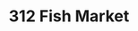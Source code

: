 ---
layout: place
title: "312 Fish Market"
permalink: /illinois/chicago/312-fish-market.html
stateAbbr: IL
stateName: Illinois
cityName: Chicago
seo:
  name: "312 Fish Market"
  type: Restaurant
  links: http://312fishmarket.com/
description: "312 Fish Market serves delicious sushi in Chicago, Illinois. Try fresh Japanese dishes for a great dining experience. Available for takeout, delivery, lunch, and dinner."
place_id: ChIJ38DgqNEtDogRM8KleUXhHCs
photos:
  - name: >-
      places/ChIJ38DgqNEtDogRM8KleUXhHCs/photos/AeeoHcKXipmgeKE1BwDByRcul2hSIEzAYLHWwrmsqGNbnWRabBfUsXl7OQ8uW5-26iH9slnTUznVEooVT-Pwtx0tgPjgW73zATJXdeWugQbUYWZjSu6vItl-W4LuU_5gUkPWuxJABEqbv3usdO-3Hnw2d3JJsHiX8pRZxpYLRXE1m9P1HZC4rZP9PgspyIeCfRqiuTHTUNyvWEuOQhUYC9p7pXxet3PRdMhk8AEXggXXDpSuf7RybJSKXtlDtr4aShuGclxqmIjTYSQ2sVKXBQYx-nhoJdPqPuQ9EKfQoNeaqMnYrkIieY_jdZa-yWets88Q4xlgIJ5IBEnOeUj1Pxx4KctxVXc8rt1X1DVWVSF0l7qhqSt4XEZfaJzqzJXyifDot6gMdqu-ctHbw-XeSz_k2rtKPugjwutqLBRK9xZfU50
    widthPx: 4032
    heightPx: 2268
    authorAttributions:
      - displayName: Eddie Moreno
        uri: https://maps.google.com/maps/contrib/104567089347599835180
        photoUri: >-
          https://lh3.googleusercontent.com/a-/ALV-UjUCNCO728HNDRcF0Xfegdpi2Usr1cUNqyobRuPIlGKLTwBR6DSo=s100-p-k-no-mo
    flagContentUri: >-
      https://www.google.com/local/imagery/report/?cb_client=maps_api_places.places_api&image_key=!1e10!2sCIHM0ogKEICAgID-ouDYEg&hl=en-US
    googleMapsUri: >-
      https://www.google.com/maps/place//data=!3m4!1e2!3m2!1sCIHM0ogKEICAgID-ouDYEg!2e10!4m2!3m1!1s0x880e2dd1a8e0c0df:0x2b1ce14579a5c233
  - name: >-
      places/ChIJ38DgqNEtDogRM8KleUXhHCs/photos/AeeoHcJ-_g9nmJPxP_hHLPH89BSxp0xYkJ6ago2ei_6dJoZHh_6_2Z7_UW0t7i5GRTHkeguGkLRgcsHIvzTQr0BE-jmn2bMYSxo8jv4cQSuq3qlaPTaWn5uIdUpiX_ldrvh3H-UwF9EWRkbTsU1zjCnK8Fa48z_nyTiWUiEVYO4JDy4zNuwTI4yzS4DgoIvUakpaOe0zFHBIgm3pVxKnq65oJWokcXhpUS0PDNMQJj7ZkgycQ31d29VryKumWyYEZzboGZtkbSV8iEX5ZHc3n4a9CIteJCTil4THgg_4swl-w07qVKgchy0VmubzdzwqlfPloRguZYEI5kh8xyUnN_ZWmrUfIpM4snJOIvBGl5jjOWBuda09OAkWhZCcHd-oYn9cTZGaoo1jpkGapaBrfLLvmzLgJ2nCayI_3iNHV7HjVa9UTKcD
    widthPx: 4032
    heightPx: 3024
    authorAttributions:
      - displayName: Bo Li
        uri: https://maps.google.com/maps/contrib/100225321031424320886
        photoUri: >-
          https://lh3.googleusercontent.com/a-/ALV-UjVemnJAmkLs7tR-Ur50DmEAdMVrUCMO1O_coQyE5EjgKH7MCXRU=s100-p-k-no-mo
    flagContentUri: >-
      https://www.google.com/local/imagery/report/?cb_client=maps_api_places.places_api&image_key=!1e10!2sCIHM0ogKEICAgICK-9XB3QE&hl=en-US
    googleMapsUri: >-
      https://www.google.com/maps/place//data=!3m4!1e2!3m2!1sCIHM0ogKEICAgICK-9XB3QE!2e10!4m2!3m1!1s0x880e2dd1a8e0c0df:0x2b1ce14579a5c233
  - name: >-
      places/ChIJ38DgqNEtDogRM8KleUXhHCs/photos/AeeoHcLm_P3OxmP9CkXYUT4V944cUvKt64WqnSh12aH2d1cJ6cfUmA4SgC91vrUq47E3APE5k-zGX20xif7mT3c5CrWagf_1TQ2vQ-1l9pKPc1IApKB0L4WkpqkDaFFUAQwTZVZhNJdfbC8ABeUreSL485FisVwtwNWG-KFBKbq0rPDxolQJtik2rJDOtBqaTvHy2L45KE0BmMa0ZNrXRyifgViCoir0Kjgip1ORUmxnrvZtG-CuHZY4md36pPWNgzxl9pFMYHhkr6AwmHYAFYc5PkmbNVSofKz2_2ZtK7X2ys86VW_lHoqDbDi9TuFLV_qSoGmW17SvfAerilHPa-5Bsrx-6qT1JXL0MnDO7V8gAQJZiHx586qUOk366Uh_GxJ8zpsJgu-KHSOCFiErMuXvsUVQgMMxqHObixE41lpmezfs5Eli
    widthPx: 1000
    heightPx: 750
    authorAttributions:
      - displayName: Harper Brighton
        uri: https://maps.google.com/maps/contrib/112145765738136669290
        photoUri: >-
          https://lh3.googleusercontent.com/a/ACg8ocImqAbrwvuciQPp3Nd9Q4thcw0fv0WidEjb225K7hjUpK0JOg=s100-p-k-no-mo
    flagContentUri: >-
      https://www.google.com/local/imagery/report/?cb_client=maps_api_places.places_api&image_key=!1e10!2sCIHM0ogKEICAgICx_PGRxgE&hl=en-US
    googleMapsUri: >-
      https://www.google.com/maps/place//data=!3m4!1e2!3m2!1sCIHM0ogKEICAgICx_PGRxgE!2e10!4m2!3m1!1s0x880e2dd1a8e0c0df:0x2b1ce14579a5c233
  - name: >-
      places/ChIJ38DgqNEtDogRM8KleUXhHCs/photos/AeeoHcKggeMD0lsvO1PYbudQh0DC-KcpLerjH2q1mmpnDJSCvI2u4LbdQRSNIHPYLPrHACopEncwcGsOZEbzmgwnaMA-AHxmpy5kvVuAEZ0GuHhmABITTHvYrk2gH85bTcRD5OCRicOQhgOFNFnYZOANeFrxwoOPd8XKoQ_0dKjP9fqsAreg68oqNpAqnfOVgyenIViRf5HFylolbHzeL3ggBl95QSf3Cx-snXDyYq5UPP1YGJAlFcJuEDntMD5MypXTwp7wwMd7z61ZgIOd688pRWPUxUWOj12WggnCQ6tSjPLeJbQnNtBKgKirAVPnL3Sk3xfFN5lcRd6Tybj1RE5CyRcVEUKVRGdnWz8c_EULiX7n416ldJuCZ0Ofqqxqto2gvJGnnKRhDM0o6GYytxma4N0emrUtaSzpLgV0mj5VP4_f8UPS
    widthPx: 3510
    heightPx: 4435
    authorAttributions:
      - displayName: Stephanie W
        uri: https://maps.google.com/maps/contrib/110923384810162834711
        photoUri: >-
          https://lh3.googleusercontent.com/a/ACg8ocL3sX2lTIlb5sjWfARNPI3bJmGN3JSG3eTBp-66Hyq9ozMZKLf_=s100-p-k-no-mo
    flagContentUri: >-
      https://www.google.com/local/imagery/report/?cb_client=maps_api_places.places_api&image_key=!1e10!2sCIHM0ogKEICAgIDvsJe_2QE&hl=en-US
    googleMapsUri: >-
      https://www.google.com/maps/place//data=!3m4!1e2!3m2!1sCIHM0ogKEICAgIDvsJe_2QE!2e10!4m2!3m1!1s0x880e2dd1a8e0c0df:0x2b1ce14579a5c233
  - name: >-
      places/ChIJ38DgqNEtDogRM8KleUXhHCs/photos/AeeoHcJYudePi0XK5xp-_Eod1kVVgmnbHRCW5wLPnqI3P3NDDOWI4znkBb9p6DsnOkpQfdZBM2-FMBcAEsC6PxVhKUpxfVrtAe9FM-a7r3koYmgSuJevz2pF6msCFvSBSsSAF65WrZHdtIgoilIKqYtoprD8Ef2oHEUMFt-RpYqz-ae_Ja2AWS2BexMEGrbc29ESk0_GGuh8lh04ehBRSkzPYtrofbSg1H47G4GyjCsw_Gv8DhFmsrdEaIAkEwxj02pUWCqkgRzlLbb3ThrVDHBC5yXUXsN8jaZW9nfdJEsdwZ6PeLFqpe6apiKE1GBMeMvNJiCLDSQdruHZGqi8-DUmH7hmbR9frSmbhByYOxmn1iJZbu7DGsAgzKl6l4DcHm7IZCHftrUTRhI-JSZz-fiC6pp8W5JY32F6aapDPXwejyJGOQ
    widthPx: 2871
    heightPx: 1768
    authorAttributions:
      - displayName: Rowan Salem
        uri: https://maps.google.com/maps/contrib/117752905426477239401
        photoUri: >-
          https://lh3.googleusercontent.com/a/ACg8ocJaqNlw8CHZmiwYjuve90Drcvf3kJk7MY6xCwMVq-1z03HbI8A=s100-p-k-no-mo
    flagContentUri: >-
      https://www.google.com/local/imagery/report/?cb_client=maps_api_places.places_api&image_key=!1e10!2sCIHM0ogKEICAgIDH-anSWQ&hl=en-US
    googleMapsUri: >-
      https://www.google.com/maps/place//data=!3m4!1e2!3m2!1sCIHM0ogKEICAgIDH-anSWQ!2e10!4m2!3m1!1s0x880e2dd1a8e0c0df:0x2b1ce14579a5c233
  - name: >-
      places/ChIJ38DgqNEtDogRM8KleUXhHCs/photos/AeeoHcLR1UngYSGHGBnr7H7xyYfMUd5cYlBKTDSRR35GkphJ7-dki1z7BS6WTW1YWsrslD7UR-ymPzbNmgdYeCDRuD_E_UF4iATcrgogoWzc8qDcMFiG8_my-RT3cAIYrHX-jy3Zw75rayTiOWMAV5B73ONEOiPIZCrbcKWZm0UZQbWR9StkEkdYh1uZ7L7wL--BIVeIObCodJ1EcLgGf2eFA58ONCmdvWB6IjlXhl0C7ziTqr-eMrqCTO_9XBXDcMCgT8S2h0-_mlCkjXbVzC6YVmJgGMGhX217B5QLqNbbflCXxLbknTp-5x4RsIYe8kDCCy89l8fGm29TrggJANyEWLxur5qwZAP2l1PQuZPtBfFTlluT4nXHJYK5TQeugqT-9PFMVAQfM1Ml6_xCnBtMhK1hcmtOLCX8YZknOgbOWg2amw
    widthPx: 4000
    heightPx: 3000
    authorAttributions:
      - displayName: Monica
        uri: https://maps.google.com/maps/contrib/116458357719973429623
        photoUri: >-
          https://lh3.googleusercontent.com/a-/ALV-UjUDJVa2atR4QavETPfxkoFw76Fi87UbiGJEm9aso7XgiBK67psMuA=s100-p-k-no-mo
    flagContentUri: >-
      https://www.google.com/local/imagery/report/?cb_client=maps_api_places.places_api&image_key=!1e10!2sCIHM0ogKEICAgIDD74bPQQ&hl=en-US
    googleMapsUri: >-
      https://www.google.com/maps/place//data=!3m4!1e2!3m2!1sCIHM0ogKEICAgIDD74bPQQ!2e10!4m2!3m1!1s0x880e2dd1a8e0c0df:0x2b1ce14579a5c233
  - name: >-
      places/ChIJ38DgqNEtDogRM8KleUXhHCs/photos/AeeoHcJUIw7NnLdPiVi0L0RW3OdLxxk9eBwGbhzXUH39p5QScFIQFrKeP7H9Tbg6GKDAsQtw28kKzSBdOrwIHED3zzB5P6xIRtWDIVS07zXn7rB-gYQQ4P3hodPQYRy6N86xTTmg8z08PESh9Vw95epPTahtOCgI314-1gsxXFNfdyHQz1Vpwl4C8exeYGVWzCyMN2NDBnRJ4zjQxNXxnh1Eg7HXwSETEaJOCeNV4aDK43RQI57epb0mZ1gPyWyjwPgEjsVoYE2isQP0BhC3OSbwC8Evt2bmBzcdwVGA5eriANKcm1s5keBKM2DyCafFJa-3KapaQgvoGfGoYcVzNcwpyt1xYMf-NYUx7vg2tUDWRbgrqG2MCcIi86NlKprC-QZhgMx6WHv2MTrZDNV5-XiT9UTXuyNQza0H0u4AvjBGeADh0AU0
    widthPx: 3072
    heightPx: 4080
    authorAttributions:
      - displayName: Wai Lam
        uri: https://maps.google.com/maps/contrib/104438127892476420127
        photoUri: >-
          https://lh3.googleusercontent.com/a-/ALV-UjU3DgOGV2v9VK2pVGoY4DiyzYPAza5Xto1X1Yv5zthq2WOLX9bD=s100-p-k-no-mo
    flagContentUri: >-
      https://www.google.com/local/imagery/report/?cb_client=maps_api_places.places_api&image_key=!1e10!2sCIHM0ogKEICAgIDH_Ijf0AE&hl=en-US
    googleMapsUri: >-
      https://www.google.com/maps/place//data=!3m4!1e2!3m2!1sCIHM0ogKEICAgIDH_Ijf0AE!2e10!4m2!3m1!1s0x880e2dd1a8e0c0df:0x2b1ce14579a5c233
  - name: >-
      places/ChIJ38DgqNEtDogRM8KleUXhHCs/photos/AeeoHcLu4Gq7ztaaPfIwbPCFo649OO7mOWb851eJOTv1wCRhqSO8WXMzntzSIkLwnnxEYAiIKEZ3hFbVpQYtm4Q3ahjSpa0eO5SiAEf-5Hu7JM0WfTWx88FcZCyTCT-yud9anuT73Datip3CawDoaHplM-9kL-5G0awCSsaJGHBJjzM2T6dcXtqJ3wj2Ht7xN15dmz7XpGpJV0DB5dADjI9BJ5xlqIFm8n8AKZdxKa7NvtL4TNKdvzrHg8WQFNsn3s26MDX1LYRRzspL2tH9DsE4jPTFRrFeqLN9L9PDdxPs9OiS7dBtq_mWeJ64syLUizeyDi-9APLTOC2WxGE7hiDAYBihKnGdoJCmwENRBdU7BxaURheY8ZlSOzxa7vjtloe8RMTm8P39LFQeJgZwnSCMN76a3WB5IjLRsOJ4Med_zn9P8A
    widthPx: 3000
    heightPx: 4000
    authorAttributions:
      - displayName: Melvin Reyes
        uri: https://maps.google.com/maps/contrib/102285864056306599091
        photoUri: >-
          https://lh3.googleusercontent.com/a-/ALV-UjXtGgTRZAINzv6Pyb7mwwVO7ITdWsgmdVbI6umMQW7fzc9hGQV6DQ=s100-p-k-no-mo
    flagContentUri: >-
      https://www.google.com/local/imagery/report/?cb_client=maps_api_places.places_api&image_key=!1e10!2sCIHM0ogKEICAgID7l-6QSQ&hl=en-US
    googleMapsUri: >-
      https://www.google.com/maps/place//data=!3m4!1e2!3m2!1sCIHM0ogKEICAgID7l-6QSQ!2e10!4m2!3m1!1s0x880e2dd1a8e0c0df:0x2b1ce14579a5c233
  - name: >-
      places/ChIJ38DgqNEtDogRM8KleUXhHCs/photos/AeeoHcLRtRCOiamWJ2yu4Q9BRMI39xAt17SLCfBAVQRDwA2lLLyhBzv_97P4onTpUXNL0TeRk5K22MABujinzAANNPOmjIHEvNAuLP0ttEQMuUzcimE4muUcdUmJx8DRKHGVp_5a_nieEiBUrJ99q9o6JO8u1oypTyDX8NRCBLW7KXMT619ARHym5TAIuq9R2cVup8bUD4R_W8IXpcBv8eWCN_mrwxxENYVXl5lLi8Rv3pTrFNmrFqsddT4AEiyGy04hvHQgcJ_CLX8s1pPjoPEppfyJq5D7bvowC9oXfyQ6zniiVKPltgE09tuyCOOM9ataK1kX3fxZ7boX_y8sM5eMLysHCOq0jbE7Bf31CSW0y3TxcaQPP9BqrUaNvbcOuSYQaArcojHNgfBWFjqDELhNpIdcVnV4pp6MIa7n5Q7gQw9pIIxk
    widthPx: 3600
    heightPx: 4800
    authorAttributions:
      - displayName: Par Taank
        uri: https://maps.google.com/maps/contrib/108817430639586476418
        photoUri: >-
          https://lh3.googleusercontent.com/a/ACg8ocK6OetVPdDkFLiSVY2JeYPSvbbw9cRXw1ivsJKn9f9a3k6Y4WM=s100-p-k-no-mo
    flagContentUri: >-
      https://www.google.com/local/imagery/report/?cb_client=maps_api_places.places_api&image_key=!1e10!2sCIHM0ogKEICAgIDjt5fs_QE&hl=en-US
    googleMapsUri: >-
      https://www.google.com/maps/place//data=!3m4!1e2!3m2!1sCIHM0ogKEICAgIDjt5fs_QE!2e10!4m2!3m1!1s0x880e2dd1a8e0c0df:0x2b1ce14579a5c233
  - name: >-
      places/ChIJ38DgqNEtDogRM8KleUXhHCs/photos/AeeoHcKbc9XW0O9KpAdLlsIY3TcJpp64Ua1qd7hLVOGzUGwx14VPbnSA-KkMGLcWut5yJRIS8JmVm2LXSULOr8F9sV01KEzXy108S8zimzmh-V_LzDV7NllSO0jgNIJi5Wgrtq62Kw-rEDu_wi2p-pDZOa_Q0BsAWlvxPeXy_RfZtUapu2MjMmdjHbY8aVUhPdu-seb46p-3xNOftf--hYVy23vg_tkWnposSsiVvVO4wIJgR9GHxyjBSv_VkgPlXGL5VsQCtGQPwvJFSGb_VDES7AwPY0BSXwYeLlhrcWJrxlD-sBhB0FGipH3S6arI3ZDiwfQvnWJGe8CyyYoL6r8bWLlzolU3jswunFThOm0lWrS0xMS0vbcCxy68Pvbm9aBU76Ze3_nHvoIg-sgP1gUqH4rdPwkpYNAqpFCHewvTztlEDndG
    widthPx: 4000
    heightPx: 2252
    authorAttributions:
      - displayName: Rage Thomas
        uri: https://maps.google.com/maps/contrib/116443405887416252262
        photoUri: >-
          https://lh3.googleusercontent.com/a-/ALV-UjWuXJgtTKRDNxSwabHW75QIdXM9sEjubBHOp7gtOgzXI6Qy5Jci2w=s100-p-k-no-mo
    flagContentUri: >-
      https://www.google.com/local/imagery/report/?cb_client=maps_api_places.places_api&image_key=!1e10!2sCIHM0ogKEICAgIC_gLuGrQE&hl=en-US
    googleMapsUri: >-
      https://www.google.com/maps/place//data=!3m4!1e2!3m2!1sCIHM0ogKEICAgIC_gLuGrQE!2e10!4m2!3m1!1s0x880e2dd1a8e0c0df:0x2b1ce14579a5c233
address: 2105 S Jefferson St, Chicago, IL 60616, USA
street: 2105 S Jefferson St
city: Chicago
state: IL
zip: '60616'
country: USA
neighborhood: East Pilsen
latitude: '41.853919'
longitude: '-87.641592'
accessibility_options: null
business_status: OPERATIONAL
name: 312 Fish Market
google_maps_links:
  directionsUri: >-
    https://www.google.com/maps/dir//''/data=!4m7!4m6!1m1!4e2!1m2!1m1!1s0x880e2dd1a8e0c0df:0x2b1ce14579a5c233!3e0
  placeUri: https://maps.google.com/?cid=3106605531488698931
  writeAReviewUri: >-
    https://www.google.com/maps/place//data=!4m3!3m2!1s0x880e2dd1a8e0c0df:0x2b1ce14579a5c233!12e1
  reviewsUri: >-
    https://www.google.com/maps/place//data=!4m4!3m3!1s0x880e2dd1a8e0c0df:0x2b1ce14579a5c233!9m1!1b1
  photosUri: >-
    https://www.google.com/maps/place//data=!4m3!3m2!1s0x880e2dd1a8e0c0df:0x2b1ce14579a5c233!10e5
primary_type: Sushi Restaurant
opening_hours:
  regular: null
  current: null
secondary_opening_hours:
  regular:
    weekdayDescriptions: null
    type: null
  current:
    weekdayDescriptions: null
    type: null
phone: (872) 222-7288
price_level: PRICE_LEVEL_MODERATE
price_range: null
rating: '4.6'
rating_count: 346
website: http://312fishmarket.com/
reviews:
  - name: >-
      places/ChIJ38DgqNEtDogRM8KleUXhHCs/reviews/ChdDSUhNMG9nS0VJQ0FnTUN3ajVlNzdnRRAB
    relativePublishTimeDescription: 3 weeks ago
    rating: 5
    text:
      text: >-
        Best tasting sushi we’ve tried in the city — excellent flavor and fish
        portion. We ordered the salmon and tuna flights. I’m giving 4 stars on
        service because it took 35+ mins to receive after ordering (they were
        backed up from take out orders).
      languageCode: en
    originalText:
      text: >-
        Best tasting sushi we’ve tried in the city — excellent flavor and fish
        portion. We ordered the salmon and tuna flights. I’m giving 4 stars on
        service because it took 35+ mins to receive after ordering (they were
        backed up from take out orders).
      languageCode: en
    authorAttribution:
      displayName: Amanda D
      uri: https://www.google.com/maps/contrib/112700226203362250497/reviews
      photoUri: >-
        https://lh3.googleusercontent.com/a-/ALV-UjV-85wrzMFN0fVDT9KoxuAeE030u2Vwwl-SnkzarsIcrYj1OifZ=s128-c0x00000000-cc-rp-mo-ba3
    publishTime: '2025-03-22T02:03:43.767378Z'
    flagContentUri: >-
      https://www.google.com/local/review/rap/report?postId=ChdDSUhNMG9nS0VJQ0FnTUN3ajVlNzdnRRAB&d=17924085&t=1
    googleMapsUri: >-
      https://www.google.com/maps/reviews/data=!4m6!14m5!1m4!2m3!1sChdDSUhNMG9nS0VJQ0FnTUN3ajVlNzdnRRAB!2m1!1s0x880e2dd1a8e0c0df:0x2b1ce14579a5c233
  - name: >-
      places/ChIJ38DgqNEtDogRM8KleUXhHCs/reviews/ChdDSUhNMG9nS0VJQ0FnSURILWFuUzZRRRAB
    relativePublishTimeDescription: 6 months ago
    rating: 5
    text:
      text: >-
        I placed an order Sunday evening through UberEats and my food was
        prepared & ready for pickup in 
      languageCode: en
    originalText:
      text: >-
        I placed an order Sunday evening through UberEats and my food was
        prepared & ready for pickup in 
      languageCode: en
    authorAttribution:
      displayName: Rowan Salem
      uri: https://www.google.com/maps/contrib/117752905426477239401/reviews
      photoUri: >-
        https://lh3.googleusercontent.com/a/ACg8ocJaqNlw8CHZmiwYjuve90Drcvf3kJk7MY6xCwMVq-1z03HbI8A=s128-c0x00000000-cc-rp-mo-ba3
    publishTime: '2024-09-18T01:37:27.059742Z'
    flagContentUri: >-
      https://www.google.com/local/review/rap/report?postId=ChdDSUhNMG9nS0VJQ0FnSURILWFuUzZRRRAB&d=17924085&t=1
    googleMapsUri: >-
      https://www.google.com/maps/reviews/data=!4m6!14m5!1m4!2m3!1sChdDSUhNMG9nS0VJQ0FnSURILWFuUzZRRRAB!2m1!1s0x880e2dd1a8e0c0df:0x2b1ce14579a5c233
  - name: >-
      places/ChIJ38DgqNEtDogRM8KleUXhHCs/reviews/ChZDSUhNMG9nS0VJQ0FnSUR2c0plX0dREAE
    relativePublishTimeDescription: 3 months ago
    rating: 5
    text:
      text: >-
        Salmon Paradise was a 10/10. Same with the Salmon Crudo. Can you tell
        I’m a huge fan of salmon? The sushi here is so fresh and delicious. The
        only thing I would comment on is that the seating is very limited inside
        the actual restaurant. The additional seating is in the open of the 88
        marketplace mall and lots of people walking by and shopping.
      languageCode: en
    originalText:
      text: >-
        Salmon Paradise was a 10/10. Same with the Salmon Crudo. Can you tell
        I’m a huge fan of salmon? The sushi here is so fresh and delicious. The
        only thing I would comment on is that the seating is very limited inside
        the actual restaurant. The additional seating is in the open of the 88
        marketplace mall and lots of people walking by and shopping.
      languageCode: en
    authorAttribution:
      displayName: Stephanie W
      uri: https://www.google.com/maps/contrib/110923384810162834711/reviews
      photoUri: >-
        https://lh3.googleusercontent.com/a/ACg8ocL3sX2lTIlb5sjWfARNPI3bJmGN3JSG3eTBp-66Hyq9ozMZKLf_=s128-c0x00000000-cc-rp-mo-ba4
    publishTime: '2024-12-16T23:10:05.023090Z'
    flagContentUri: >-
      https://www.google.com/local/review/rap/report?postId=ChZDSUhNMG9nS0VJQ0FnSUR2c0plX0dREAE&d=17924085&t=1
    googleMapsUri: >-
      https://www.google.com/maps/reviews/data=!4m6!14m5!1m4!2m3!1sChZDSUhNMG9nS0VJQ0FnSUR2c0plX0dREAE!2m1!1s0x880e2dd1a8e0c0df:0x2b1ce14579a5c233
  - name: >-
      places/ChIJ38DgqNEtDogRM8KleUXhHCs/reviews/ChdDSUhNMG9nS0VJQ0FnSUQ3bGNQVzB3RRAB
    relativePublishTimeDescription: 7 months ago
    rating: 5
    text:
      text: >-
        The best sushi I have had in Chicago! 312 is located in the charming 88
        Market in Chinatown. Despite being located in a grocery store, the space
        is intimate and feels like its own little world. The fish was as fresh
        as it gets, if you enjoy spicy I would recommend the Chicago Fire roll.
        Perfect for a date night or solo dining at the sushi bar.
      languageCode: en
    originalText:
      text: >-
        The best sushi I have had in Chicago! 312 is located in the charming 88
        Market in Chinatown. Despite being located in a grocery store, the space
        is intimate and feels like its own little world. The fish was as fresh
        as it gets, if you enjoy spicy I would recommend the Chicago Fire roll.
        Perfect for a date night or solo dining at the sushi bar.
      languageCode: en
    authorAttribution:
      displayName: Dru Schenk
      uri: https://www.google.com/maps/contrib/109567038141972061030/reviews
      photoUri: >-
        https://lh3.googleusercontent.com/a-/ALV-UjVz_eFFgIGwTkJVRqFRd6uqoYqMhMKMTLZ5k2zUhUNUXxnp-Ozd=s128-c0x00000000-cc-rp-mo-ba3
    publishTime: '2024-08-26T17:06:27.882179Z'
    flagContentUri: >-
      https://www.google.com/local/review/rap/report?postId=ChdDSUhNMG9nS0VJQ0FnSUQ3bGNQVzB3RRAB&d=17924085&t=1
    googleMapsUri: >-
      https://www.google.com/maps/reviews/data=!4m6!14m5!1m4!2m3!1sChdDSUhNMG9nS0VJQ0FnSUQ3bGNQVzB3RRAB!2m1!1s0x880e2dd1a8e0c0df:0x2b1ce14579a5c233
  - name: >-
      places/ChIJ38DgqNEtDogRM8KleUXhHCs/reviews/ChZDSUhNMG9nS0VJQ0FnSUNuM0otS0NBEAE
    relativePublishTimeDescription: 6 months ago
    rating: 5
    text:
      text: >-
        I’ve been wanting to try this spot for so long, so I randomly decided to
        get a late dinner and this place is actually located at the top level of
        88 marketplace in Chinatown. The menu looked so good, and the special
        set that I first tried was the aji sashimi set. The fish was of
        incredible quality, and the flavor had a more raw salty flavor, but it
        was very subtle. the yellowtail jalapeño sashimi was very buttery. Then
        I ordered some nigiri, and this was all just melting your mouth just by
        the heat of your tongue, it was unreal. my favorite nigiri was the uni,
        this was top 3 for sure.the wagyu was delicate on the salt and was also
        a repeat for me. The botany ebb was mild sweet and loved the crunchy
        heads too. then ordered even more nigiri, and really loved the lean tuna
        here, it was fleshy and soft. The hand rolls were a must order too like
        the spicy tuna which had a hefy amount of tuna, and the the yellow tail
        handroll was light and packed to the top. for dessert, the finishing
        touch was the wagyu topped with caviar and this was also a really solid
        dollop of caviar. Overall, a top five sushi spot in chicago, very
        impressed.
      languageCode: en
    originalText:
      text: >-
        I’ve been wanting to try this spot for so long, so I randomly decided to
        get a late dinner and this place is actually located at the top level of
        88 marketplace in Chinatown. The menu looked so good, and the special
        set that I first tried was the aji sashimi set. The fish was of
        incredible quality, and the flavor had a more raw salty flavor, but it
        was very subtle. the yellowtail jalapeño sashimi was very buttery. Then
        I ordered some nigiri, and this was all just melting your mouth just by
        the heat of your tongue, it was unreal. my favorite nigiri was the uni,
        this was top 3 for sure.the wagyu was delicate on the salt and was also
        a repeat for me. The botany ebb was mild sweet and loved the crunchy
        heads too. then ordered even more nigiri, and really loved the lean tuna
        here, it was fleshy and soft. The hand rolls were a must order too like
        the spicy tuna which had a hefy amount of tuna, and the the yellow tail
        handroll was light and packed to the top. for dessert, the finishing
        touch was the wagyu topped with caviar and this was also a really solid
        dollop of caviar. Overall, a top five sushi spot in chicago, very
        impressed.
      languageCode: en
    authorAttribution:
      displayName: SERGELATO
      uri: https://www.google.com/maps/contrib/117316211954625939810/reviews
      photoUri: >-
        https://lh3.googleusercontent.com/a-/ALV-UjX6VbUwjhusl71XeGw3lCUN50NCCUZOc1CRyiPqucpWNAgi3HqU=s128-c0x00000000-cc-rp-mo-ba5
    publishTime: '2024-09-23T21:53:04.117461Z'
    flagContentUri: >-
      https://www.google.com/local/review/rap/report?postId=ChZDSUhNMG9nS0VJQ0FnSUNuM0otS0NBEAE&d=17924085&t=1
    googleMapsUri: >-
      https://www.google.com/maps/reviews/data=!4m6!14m5!1m4!2m3!1sChZDSUhNMG9nS0VJQ0FnSUNuM0otS0NBEAE!2m1!1s0x880e2dd1a8e0c0df:0x2b1ce14579a5c233
parking_options:
  freeParkingLot: true
payment_options:
  acceptsCreditCards: true
  acceptsCashOnly: false
allow_dogs: null
curbside_pickup: false
delivery: true
dine_in: true
good_for_children: null
good_for_groups: null
good_for_sports: false
live_music: false
menu_for_children: false
outdoor_seating: false
reservable: true
restroom: true
serves_beer: null
serves_breakfast: null
serves_brunch: null
serves_cocktails: null
serves_coffee: false
serves_dinner: true
serves_dessert: true
serves_lunch: true
serves_vegetarian_food: null
serves_wine: true
takeout: true
summary: null

---